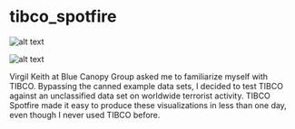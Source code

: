 # tibco_spotfire

![alt text](https://github.com/johnfkraus/world_terror_incidents_visualizations/blob/master/superset-8-979-terror-incidents-december-2009-to-september-2010-2024-03-21T20-14-30.978Z.jpg "8,979 Terror Incidents Represented Graphically Across Time, Location, Perpetrators and Weapons")

![alt text](https://github.com/johnfkraus/world_terror_incidents_visualizations/blob/master/rendering.png "Terrorist Incidents Represented Graphically Across Time, Location, Perpetrators and Weapons")


Virgil Keith at Blue Canopy Group asked me to familiarize myself with TIBCO. Bypassing the canned example data sets, I decided to test TIBCO against an unclassified data set on worldwide terrorist activity.  TIBCO Spotfire made it easy to produce these visualizations in less than one day, even though I never used TIBCO before.
